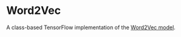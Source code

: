 # Word2Vec

A class-based TensorFlow implementation of the [Word2Vec model](https://papers.nips.cc/paper/5021-distributed-representations-of-words-and-phrases-and-their-compositionality.pdf).
